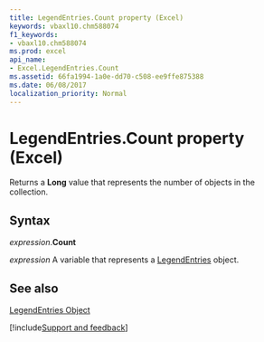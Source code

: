 ```yaml
---
title: LegendEntries.Count property (Excel)
keywords: vbaxl10.chm588074
f1_keywords:
- vbaxl10.chm588074
ms.prod: excel
api_name:
- Excel.LegendEntries.Count
ms.assetid: 66fa1994-1a0e-dd70-c508-ee9ffe875388
ms.date: 06/08/2017
localization_priority: Normal
---
```



# LegendEntries.Count property (Excel)

Returns a  **Long** value that represents the number of objects in the collection.


## Syntax

_expression_.**Count**

_expression_ A variable that represents a [LegendEntries](Excel.LegendEntries(object).md) object.


## See also


[LegendEntries Object](Excel.LegendEntries(object).md)

[!include[Support and feedback](~/includes/feedback-boilerplate.md)]